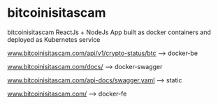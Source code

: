 # bitcoinisitascam

bitcoinisitascam
ReactJs + NodeJs App built as docker containers and deployed as Kubernetes service


www.bitcoinisitascam.com/api/v1/crypto-status/btc --> docker-be

www.bitcoinisitascam.com/docs/ --> docker-swagger

www.bitcoinisitascam.com/api-docs/swagger.yaml --> static
 
www.bitcoinisitascam.com/ --> docker-fe 
 